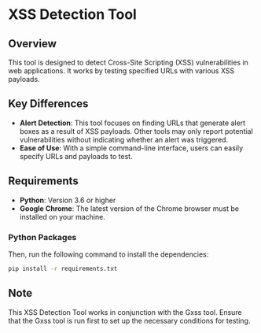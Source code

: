 # XSS Detection Tool

## Overview

This tool is designed to detect Cross-Site Scripting (XSS) vulnerabilities in web applications. It works by testing specified URLs with various XSS payloads.

## Key Differences

- **Alert Detection**: This tool focuses on finding URLs that generate alert boxes as a result of XSS payloads. Other tools may only report potential vulnerabilities without indicating whether an alert was triggered.
- **Ease of Use**: With a simple command-line interface, users can easily specify URLs and payloads to test.

## Requirements

- **Python**: Version 3.6 or higher
- **Google Chrome**: The latest version of the Chrome browser must be installed on your machine.

### Python Packages

Then, run the following command to install the dependencies:

```bash
pip install -r requirements.txt
```

## Note

This XSS Detection Tool works in conjunction with the Gxss tool. Ensure that the Gxss tool is run first to set up the necessary conditions for testing.
